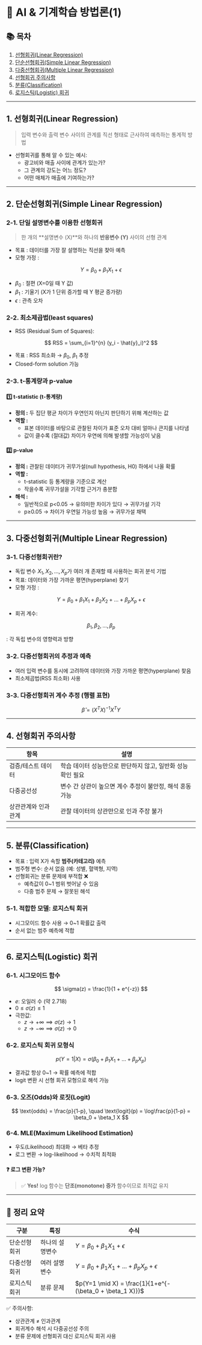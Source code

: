 # 🤖 AI & 기계학습 방법론(1)

## 📚 목차

1. [선형회귀(Linear Regression)](#1-선형회귀linear-regression)
2. [단순선형회귀(Simple Linear Regression)](#2-단순선형회귀simple-linear-regression)
3. [다중선형회귀(Multiple Linear Regression)](#3-다중선형회귀multiple-linear-regression)
4. [선형회귀 주의사항](#4-선형회귀-주의사항)
5. [분류(Classification)](#1-분류classification)
6. [로지스틱(Logistic) 회귀](#2-로지스틱logistic-회귀)

---

## 1. 선형회귀(Linear Regression)

> 입력 변수와 출력 변수 사이의 관계를 직선 형태로 근사하여 예측하는 통계적 방법

- 선형회귀를 통해 알 수 있는 예시:
  - 광고비와 매출 사이에 관계가 있는가?
  - 그 관계의 강도는 어느 정도?
  - 어떤 매체가 매출에 기여하는가?

---

## 2. 단순선형회귀(Simple Linear Regression)

### 2-1. 단일 설명변수를 이용한 선형회귀

> 한 개의 **설명변수 \(X\)**와 하나의 **반응변수 \(Y\)** 사이의 선형 관계

- 목표 : 데이터를 가장 잘 설명하는 직선을 찾아 예측
- 모형 가정 :

$$
Y = \beta_0 + \beta_1 X_1 + \epsilon
$$

- $\beta_0$ : 절편 (X=0일 때 Y 값)
- $\beta_1$ : 기울기 (X가 1 단위 증가할 때 Y 평균 증가량)
- $\epsilon$ : 관측 오차

### 2-2. 최소제곱법(least squares)

- RSS (Residual Sum of Squares):

$$
RSS = \sum_{i=1}^{n} (y_i - \hat{y}_i)^2
$$

- 목표 : RSS 최소화 → $\beta_0$, $\beta_1$ 추정
- Closed-form solution 가능

### 2-3. t-통계량과 p-value

#### 1️⃣ t-statistic (t-통계량)

- **정의 :** 두 집단 평균 차이가 우연인지 아닌지 판단하기 위해 계산하는 값
- **역할 :**
  - 표본 데이터를 바탕으로 관찰된 차이가 표준 오차 대비 얼마나 큰지를 나타냄
  - 값이 클수록 (절대값) 차이가 우연에 의해 발생할 가능성이 낮음

#### 2️⃣ p-value

- **정의 :** 관찰된 데이터가 귀무가설(null hypothesis, H0) 하에서 나올 확률
- **역할 :**
  - t-statistic 등 통계량을 기준으로 계산
  - 작을수록 귀무가설을 기각할 근거가 충분함
- **해석 :**
  - 일반적으로 p<0.05 → 유의미한 차이가 있다 → 귀무가설 기각
  - p≥0.05 → 차이가 우연일 가능성 높음 → 귀무가설 채택

---

## 3. 다중선형회귀(Multiple Linear Regression)

### 3-1. 다중선형회귀란?

- 독립 변수 $X_1, X_2, ..., X_p$가 여러 개 존재할 때 사용하는 회귀 분석 기법
- 목표: 데이터와 가장 가까운 평면(hyperplane) 찾기
- 모형 가정 :

$$
Y = \beta_0 + \beta_1 X_1 + \beta_2 X_2 + \dots + \beta_p X_p + \epsilon
$$

- 회귀 계수:

$$
\beta_1, \beta_2, ..., \beta_p
$$

: 각 독립 변수의 영향력과 방향

### 3-2. 다중선형회귀의 추정과 예측

- 여러 입력 변수를 동시에 고려하여 데이터와 가장 가까운 평면(hyperplane) 찾음
- 최소제곱법(RSS 최소화) 사용

### 3-3. 다중선형회귀 계수 추정 (행렬 표현)

$$
\hat{\beta} = (X^T X)^{-1} X^T Y
$$

---

## 4. 선형회귀 주의사항

| 항목                | 설명                                                        |
| ------------------- | ----------------------------------------------------------- |
| 검증/테스트 데이터  | 학습 데이터 성능만으로 판단하지 않고, 일반화 성능 확인 필요 |
| 다중공선성          | 변수 간 상관이 높으면 계수 추정이 불안정, 해석 혼동 가능    |
| 상관관계와 인과관계 | 관찰 데이터의 상관만으로 인과 주장 불가                     |

---

## 5. 분류(Classification)

- 목표 : 입력 X가 속할 **범주(카테고리)** 예측
- 범주형 변수: 순서 없음 (예: 성별, 혈액형, 지역)
- 선형회귀는 분류 문제에 부적합 ❌
  - 예측값이 0~1 범위 벗어날 수 있음
  - 다중 범주 문제 → 잘못된 해석

### 5-1. 적합한 모델: 로지스틱 회귀

- 시그모이드 함수 사용 → 0~1 확률값 출력
- 순서 없는 범주 예측에 적합

---

## 6. 로지스틱(Logistic) 회귀

### 6-1. 시그모이드 함수

$$
\sigma(z) = \frac{1}{1 + e^{-z}}
$$

- $e$: 오일러 수 (약 2.718)
- $0 \le \sigma(z) \le 1$
- 극한값:
  - $z \to +\infty \implies \sigma(z) \to 1$
  - $z \to -\infty \implies \sigma(z) \to 0$

### 6-2. 로지스틱 회귀 모형식

$$
p(Y=1|X) = \sigma(\beta_0 + \beta_1 X_1 + \dots + \beta_p X_p)
$$

- 결과값 항상 0~1 → 확률 예측에 적합
- logit 변환 시 선형 회귀 모형으로 해석 가능

### 6-3. 오즈(Odds)와 로짓(Logit)

$$
\text{odds} = \frac{p}{1-p}, \quad
\text{logit}(p) = \log\frac{p}{1-p} = \beta_0 + \beta_1 X
$$

### 6-4. MLE(Maximum Likelihood Estimation)

- 우도(Likelihood) 최대화 → 베타 추정
- 로그 변환 → log-likelihood → 수치적 최적화

#### ❓ 로그 변환 가능?

> ✅ **Yes!** log 함수는 **단조(monotone) 증가** 함수이므로 최적값 유지

---

## 📌 정리 요약

| 구분          | 특징            | 수식                                                       |
| ------------- | --------------- | ---------------------------------------------------------- |
| 단순선형회귀  | 하나의 설명변수 | $Y = \beta_0 + \beta_1 X_1 + \epsilon$                     |
| 다중선형회귀  | 여러 설명변수   | $Y = \beta_0 + \beta_1 X_1 + ... + \beta_p X_p + \epsilon$ |
| 로지스틱 회귀 | 분류 문제       | $p(Y=1 \mid X) = \frac{1}{1+e^{-(\beta_0 + \beta_1 X)}}$   |

✅ 주의사항:

- 상관관계 ≠ 인과관계
- 회귀계수 해석 시 다중공선성 주의
- 분류 문제에 선형회귀 대신 로지스틱 회귀 사용
